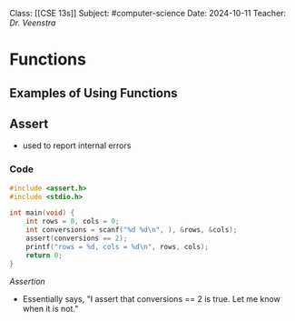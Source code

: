 
Class: [[CSE 13s]]
Subject: #computer-science 
Date: 2024-10-11
Teacher: *Dr. Veenstra*

# Functions

## Examples of Using Functions


## Assert
- used to report internal errors
### Code

```C
#include <assert.h>
#include <stdio.h>

int main(void) {
	int rows = 0, cols = 0;
	int conversions = scanf("%d %d\n", ), &rows, &cols);
	assert(conversions == 2);
	printf("rows = %d, cols = %d\n", rows, cols);
	return 0;
}
```

*Assertion*
- Essentially says, "I assert that conversions == 2 is true. Let me know when it is not."